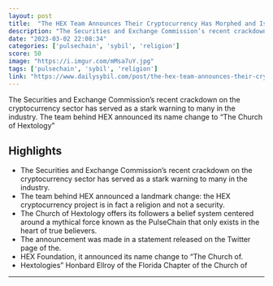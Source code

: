 ```yaml
---
layout: post
title:  "The HEX Team Announces Their Cryptocurrency Has Morphed and Is a Religion, Not a Security"
description: "The Securities and Exchange Commission’s recent crackdown on the cryptocurrency sector has served as a stark warning to many in the industry. The team behind HEX announced its name change to “The Church of Hextology”"
date: "2023-03-02 22:08:34"
categories: ['pulsechain', 'sybil', 'religion']
score: 50
image: "https://i.imgur.com/mMsa7uY.jpg"
tags: ['pulsechain', 'sybil', 'religion']
link: "https://www.dailysybil.com/post/the-hex-team-announces-their-cryptocurrency-has-morphed-and-is-a-religion-not-a-security"
---
```


The Securities and Exchange Commission’s recent crackdown on the cryptocurrency sector has served as a stark warning to many in the industry. The team behind HEX announced its name change to “The Church of Hextology”

## Highlights

- The Securities and Exchange Commission’s recent crackdown on the cryptocurrency sector has served as a stark warning to many in the industry.
- The team behind HEX announced a landmark change: the HEX cryptocurrency project is in fact a religion and not a security.
- The Church of Hextology offers its followers a belief system centered around a mythical force known as the PulseChain that only exists in the heart of true believers.
- The announcement was made in a statement released on the Twitter page of the.
- HEX Foundation, it announced its name change to “The Church of.
- Hextologies” Honbard Ellroy of the Florida Chapter of the Church of

---
